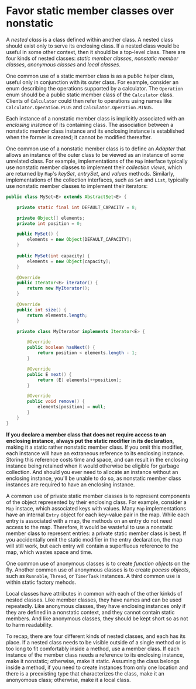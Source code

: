 # Favor static member classes over nonstatic

A *nested class* is a class defined within another class. A nested class should exist only to serve its enclosing class. If a nested class would be useful in some other context, then it should be a top-level class. There are four kinds of nested classes: *static member classes*, *nonstatic member classes*, *anonymous classes* and *local classes*.

One common use of a static member class is as a public helper class, useful only in conjunction with its outer class. For example, consider an enum describing the operations supported by a calculator. The `Operation` enum should be a public static member class of the `Calculator` class. Clients of `Calculator` could then refer to operations using names like `Calculator.Operation.PLUS` and `Calculator.Operation.MINUS`.

Each instance of a nonstatic member class is implicitly associated with an *enclosing instance* of its containing class. The association between a nonstatic member class instance and its enclosing instance is established when the former is created; it cannot be modified thereafter.

One common use of a nonstatic member class is to define an *Adapter* that allows an instance of the outer class to be viewed as an instance of some unrelated class. For example, implementations of the `Map` interface typically use nonstatic member classes to implement their *collection views*, which are returned by `Map`'s *keySet*, *entrySet*, and *values* methods. Similarly, implementations of the collection interfaces, such as `Set` and `List`, typically use nonstatic member classes to implement their iterators:

```java
public class MySet<E> extends AbstractSet<E> {

    private static final int DEFAULT_CAPACITY = 8;

    private Object[] elements;
    private int position = 0;

    public MySet() {
        elements = new Object[DEFAULT_CAPACITY];
    }
    
    public MySet(int capacity) {
        elements = new Object[capacity];
    }

    @Override
    public Iterator<E> iterator() {
        return new MyIterator();
    }

    @Override
    public int size() {
        return elements.length;
    }

    private class MyIterator implements Iterator<E> {

        @Override
        public boolean hasNext() {
            return position < elements.length - 1;
        }

        @Override
        public E next() {
            return (E) elements[++position];
        }

        @Override
        public void remove() {
            elements[position] = null;
        }
    }
}
```

**If you declare a member class that does not require access to an enclosing instance, always put the static modifier in its declaration**, making it a static rather nonstatic member class. If you omit this modifier, each instance will have an extraneous reference to its enclosing instance. Storing this reference costs time and space, and can result in the enclosing instance being retained when it would otherwise be eligible for garbage collection. And should you ever need to allocate an instance without an enclosing instance, you'll be unable to do so, as nonstatic member class instances are required to have an enclosing instance.

A common use of private static member classes is to represent components of the object represented by their enclosing class. For example, consider a `Map` instace, which associated keys with values. Many `Map` implementations have an internal `Entry` object for each key-value pair in the map. While each entry is associated with a map, the methods on an entry do not need access to the map. Therefore, it would be wasteful to use a nonstatic member class to represent entries: a private static member class is best. If you accidentally omit the static modifier in the entry declaration, the map will still work, but each entry will contain a superfluous reference to the map, which wastes space and time.

One common use of anonymous classes is to create *function objects* on the fly. Another common use of anonymous classes is to create *pocess objects*, such as `Runnable`, `Thread`, or `TimerTask` instances. A third common use is within static factory mehods.

Local classes have attributes in common with each of the other kinkds of nested classes. Like member classes, they have names and can be used repeatedly. Like anonymous classes, they have enclosing instances only if they are defined in a nonstatic context, and they cannot contain static members. And like anonymous classes, they should be kept short so as not to harm readability.

To recap, there are four different kinds of nested classes, and each has its place. If a nested class needs to be visible outside of a single method or is too long to fit comfortably inside a method, use a member class. If each instance of the member class needs a reference to its enclosing instance, make it nonstatic; otherwise, make it static. Assuming the class belongs inside a method, if you need to create instances from only one location and there is a preexisting type that characterizes the class, make it an anonyomous class; otherwise, make it a local class.